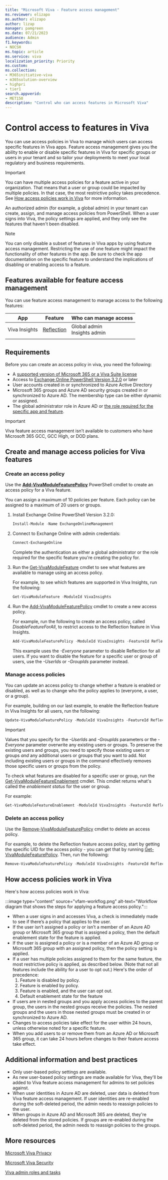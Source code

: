 ```yaml
---
title: "Microsoft Viva - Feature access management"
ms.reviewer: elizapo
ms.author: elizapo
author: lizap
manager: pamgreen
ms.date: 07/21/2023
audience: Admin
f1.keywords:
- NOCSH
ms.topic: article
ms.service: viva
localization_priority: Priority
ms.custom:
ms.collection:  
- M365initiative-viva
- m365solution-overview
- highpri
- tier1
search.appverid:
- MET150
description: "Control who can access features in Microsoft Viva"
---
```


# Control access to features in Viva

You can use access policies in Viva to manage which users can access specific features in Viva apps. Feature access management gives you the ability to enable or disable specific features in Viva for specific groups or users in your tenant and so tailor your deployments to meet your local regulatory and business requirements.  

> [!IMPORTANT]
> You can have multiple access policies for a feature active in your organization. That means that a user or group could be impacted by multiple policies. In that case, the most restrictive policy takes precedence. See [How access policies work in Viva](#how-access-policies-work-in-viva) for more information.

An authorized admin (for example, a global admin) in your tenant can create, assign, and manage access policies from PowerShell. When a user signs into Viva, the policy settings are applied, and they only see the features that haven't been disabled. 

> [!NOTE]
> You can only disable a subset of features in Viva apps by using feature access management. Restricting the use of one feature might impact the functionality of other features in the app. Be sure to check the app documentation on the specific feature to understand the implications of disabling or enabling access to a feature.

## Features available for feature access management
You can use feature access management to manage access to the following features:

|App|Feature|Who can manage access|
|-|-|-|
|Viva Insights|[Reflection](https://support.microsoft.com/topic/reflect-in-viva-insights-55379cb7-cf2a-408d-b740-2b2082eb3743)|Global admin<br>Insights admin|
| | | |



## Requirements
Before you can create an access policy in viva, you need the following:
- A [supported version of Microsoft 365 or a Viva Suite license](https://www.microsoft.com/microsoft-viva/pricing)   
- Access to [Exchange Online PowerShell Version 3.2.0](https://www.powershellgallery.com/packages/ExchangeOnlineManagement/3.2.0) or later 
- User accounts created in or synchronized to Azure Active Directory 
- Microsoft 365 groups and Azure AD security groups created in or synchronized to Azure AD. The membership type can be either dynamic or assigned. 
- The global administrator role in Azure AD or [the role required for the specific app and feature](#features-available-for-feature-access-management). 

> [!IMPORTANT] 
> Viva feature access management isn’t available to customers who have Microsoft 365 GCC, GCC High, or DOD plans.   


## Create and manage access policies for Viva features

### Create an access policy

Use the [**Add-VivaModuleFeaturePolicy**](/powershell/module/exchange/add-vivamodulefeaturepolicy) PowerShell cmdlet to create an access policy for a Viva feature.

You can assign a maximum of 10 policies per feature. Each policy can be assigned to a maximum of 20 users or groups.

1. Install Exchange Online PowerShell Version 3.2.0:

   ```PowerShell
   Install-Module -Name ExchangeOnlineManagement
   ```

2. Connect to Exchange Online with admin credentials:

   ```PowerShell
   Connect-ExchangeOnline
   ```

   Complete the authentication as either a global administrator or the role required for the specific feature you're creating the policy for.

3. Run the [Get-VivaModuleFeature](/powershell/module/exchange/get-vivamodulefeature) cmdlet to see what features are available to manage using an access policy.  
   
   For example, to see which features are supported in Viva Insights, run the following:
   ```powershell
   Get-VivaModuleFeature -ModuleId VivaInsights
   ```
4. Run the [Add-VivaModuleFeaturePolicy](/powershell/module/exchange/add-vivamodulefeaturepolicy) cmdlet to create a new access policy.

   For example, run the following to create an access policy, called *DisableFeatureForAll*, to restrict access to the Reflection feature in Viva Insights. 

   ```powershell
   Add-VivaModuleFeaturePolicy -ModuleId VivaInsights -FeatureId Reflection -Name DisableFeatureForAll -IsFeatureEnabled $false -Everyone
   ```
   This example uses the *-Everyone* parameter to disable Reflection for all users. If you want to disable the feature for a specific user or group of users, use the *-UserIds* or *-GroupIds* parameter instead.



### Manage access policies
You can update an access policy to change whether a feature is enabled or disabled, as well as to change who the policy applies to (everyone, a user, or a group). 

For example, building on our last example, to enable the Reflection feature in Viva Insights for all users, run the following:

```powershell
Update-VivaModuleFeaturePolicy -ModuleId VivaInsights -FeatureId Reflection -Name DisableFeatureForAll -IsFeatureEnabled $true -Everyone
```

> [!IMPORTANT]
> Values that you specify for the *-UserIds* and *-GroupIds* parameters or the *-Everyone* parameter overwrite any existing users or groups. To preserve the existing users and groups, you need to specify those existing users or groups *and* any additional users or groups that you want to add. Not including existing users or groups in the command effectively removes those specific users or groups from the policy. 


To check what features are disabled for a specific user or group, run the [Get-VivaModuleFeatureEnablement](/powershell/module/exchange/get-vivamodulefeatureenablement) cmdlet. This cmdlet returns what's called the *enablement status* for the user or group.

For example:

```powershell
Get-VivaModuleFeatureEnablement -ModuleId VivaInsights -FeatureId Reflection -Identity user@contoso.com
```

### Delete an access policy

Use the [Remove-VivaModuleFeaturePolicy](/powershell/module/exchange/remove-vivamodulefeaturepolicy) cmdlet to delete an access policy.

For example, to delete the Reflection feature access policy, start by getting the specific UID for the access policy - you can get that by running [Get-VivaModuleFeaturePolicy](/powershell/module/exchange/get-vivamodulefeaturepolicy). Then, run the following:

```powershell
Remove-VivaModuleFeaturePolicy -ModuleId VivaInsights -FeatureId Reflection -PolicyId xxxxxxx-xxxx-xxxx-xxxx-xxxxxxxxxxxx
```

## How access policies work in Viva
Here's how access policies work in Viva: 

:::image type="content" source="vfam-workflog.png" alt-text="Workflow diagram that shows the steps for applying a feature access policy.":::

- When a user signs in and accesses Viva, a check is immediately made to see if there’s a policy that applies to the user. 
- If the user isn’t assigned a policy or isn’t a member of an Azure AD group or Microsoft 365 group that is assigned a policy, then the default enablement state for the feature is applied. 
- If the user is assigned a policy or is a member of an Azure AD group or Microsoft 365 group with an assigned policy, then the policy setting is applied. 
- If a user has multiple policies assigned to them for the same feature, the most restrictive policy is applied, as described below. (Note that not all features include the ability for a user to opt out.) Here's the order of precedence:
   1. Feature is disabled by policy.
   2. Feature is enabled by policy.
   3. Feature is enabled, and the user can opt out.
   4. Default enablement state for the feature
- If users are in nested groups and you apply access policies to the parent group, the users in the nested groups receive the policies. The nested groups and the users in those nested groups must be created in or synchronized to Azure AD. 
- Changes to access policies take effect for the user within 24 hours, unless otherwise noted for a specific feature.
- When you add users to or remove them from an Azure AD or Microsoft 365 group, it can take 24 hours before changes to their feature access take effect.

## Additional information and best practices
- Only user-based policy settings are available. 
- As new user-based policy settings are made available for Viva, they'll be added to Viva feature access management for admins to set policies against.
- When user identities in Azure AD are deleted, user data is deleted from Viva feature access management. If user identities are re-enabled during the soft-deleted period, the admin needs to reassign policies to the user. 
- When groups in Azure AD and Microsoft 365 are deleted, they're deleted from the stored policies. If groups are re-enabled during the soft-deleted period, the admin needs to reassign policies to the groups. 

## More resources

[Microsoft Viva Privacy](/Viva/viva-privacy)

[Microsoft Viva Security](/Viva/microsoft-viva-security)

[Viva admin roles and tasks](/viva/microsoft-viva-admin-roles)
